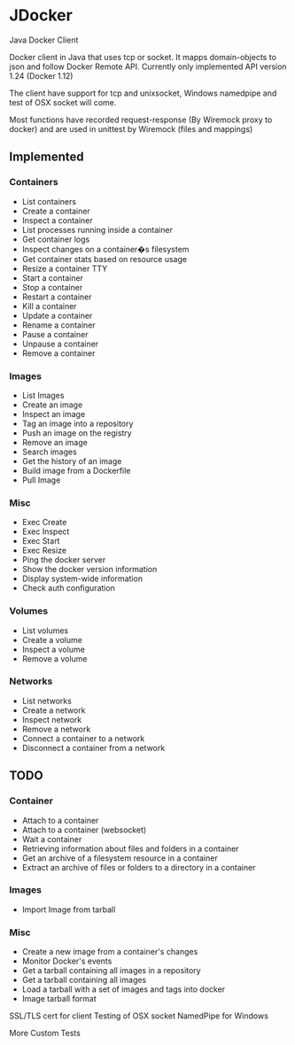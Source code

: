 # JDocker
Java Docker Client

Docker client in Java that uses tcp or socket. It mapps domain-objects to json and follow Docker Remote API.
Currently only implemented API version 1.24 (Docker 1.12)

The client have support for tcp and unixsocket, Windows namedpipe and test of OSX socket will come.

Most functions have recorded request-response (By Wiremock proxy to docker) and are used in unittest by Wiremock (files and mappings)

## Implemented

### Containers
* List containers
* Create a container
* Inspect a container
* List processes running inside a container
* Get container logs
* Inspect changes on a container�s filesystem
* Get container stats based on resource usage
* Resize a container TTY
* Start a container
* Stop a container
* Restart a container
* Kill a container
* Update a container
* Rename a container
* Pause a container
* Unpause a container
* Remove a container


### Images
* List Images
* Create an image
* Inspect an image
* Tag an image into a repository
* Push an image on the registry
* Remove an image
* Search images
* Get the history of an image
* Build image from a Dockerfile
* Pull Image


### Misc
* Exec Create
* Exec Inspect
* Exec Start
* Exec Resize
* Ping the docker server
* Show the docker version information
* Display system-wide information
* Check auth configuration


### Volumes
* List volumes
* Create a volume
* Inspect a volume
* Remove a volume


### Networks
* List networks
* Create a network
* Inspect network
* Remove a network
* Connect a container to a network
* Disconnect a container from a network

## TODO

### Container
* Attach to a container
* Attach to a container (websocket)
* Wait a container
* Retrieving information about files and folders in a container
* Get an archive of a filesystem resource in a container
* Extract an archive of files or folders to a directory in a container


### Images
* Import Image from tarball

### Misc
* Create a new image from a container's changes
* Monitor Docker's events
* Get a tarball containing all images in a repository
* Get a tarball containing all images
* Load a tarball with a set of images and tags into docker
* Image tarball format


SSL/TLS cert for client
Testing of OSX socket
NamedPipe for Windows

More Custom Tests
